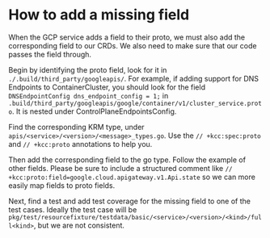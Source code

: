 # How to add a missing field

When the GCP service adds a field to their proto, we must also add the corresponding field to our CRDs.  We also need to make sure that our code passes the field through.

Begin by identifying the proto field, look for it in `./.build/third_party/googleapis/`.  For example, if adding support for DNS Endpoints to ContainerCluster,
you should look for the field `DNSEndpointConfig dns_endpoint_config = 1;` in `.build/third_party/googleapis/google/container/v1/cluster_service.proto`.  It is nested under ControlPlaneEndpointsConfig.

Find the corresponding KRM type, under `apis/<service>/<version>/<message>_types.go`.  Use the `// +kcc:spec:proto` and `// +kcc:proto` annotations to help you.

Then add the corresponding field to the go type.  Follow the example of other fields.  Please be sure to include a structured comment like `// +kcc:proto:field=google.cloud.apigateway.v1.Api.state` so we can more easily map fields to proto fields.

Next, find a test and add test coverage for the missing field to one of the test cases.  Ideally the test case will be `pkg/test/resourcefixture/testdata/basic/<service>/<version>/<kind>/full<kind>`, but we are not consistent.
